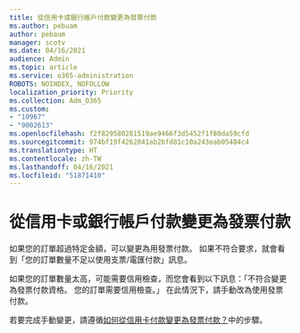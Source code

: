```yaml
---
title: 從信用卡或銀行帳戶付款變更為發票付款
ms.author: pebuam
author: pebaum
manager: scotv
ms.date: 04/16/2021
audience: Admin
ms.topic: article
ms.service: o365-administration
ROBOTS: NOINDEX, NOFOLLOW
localization_priority: Priority
ms.collection: Adm_O365
ms.custom:
- "10967"
- "9002613"
ms.openlocfilehash: f2f829580281519ae9466f3d5452f1f80da59cfd
ms.sourcegitcommit: 974bf19f4262841ab2bfd81c10a243eab05484c4
ms.translationtype: HT
ms.contentlocale: zh-TW
ms.lasthandoff: 04/16/2021
ms.locfileid: "51871410"
---
```

# <a name="change-from-credit-card-or-bank-account-payments-to-invoice"></a>從信用卡或銀行帳戶付款變更為發票付款

如果您的訂單超過特定金額，可以變更為用發票付款。 如果不符合要求，就會看到「您的訂單數量不足以使用支票/電匯付款」訊息。 

如果您的訂單數量太高，可能需要信用檢查，而您會看到以下訊息：「不符合變更為發票付款資格。 您的訂單需要信用檢查。」 在此情況下，請手動改為使用發票付款。 

若要完成手動變更，請遵循[如何從信用卡付款變更為發票付款？](https://docs.microsoft.com/alchemyinsights/how-do-i-change-from-credit-card-payments-to-invoice)中的步驟。
